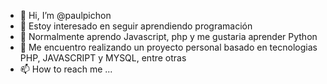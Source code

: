 - 👋 Hi, I’m @paulpichon
- 👀 Estoy interesado en seguir aprendiendo programación 
- 🌱 Normalmente aprendo Javascript, php y me gustaria aprender Python
- 💞️ Me encuentro realizando un proyecto personal basado en tecnologias PHP, JAVASCRIPT y MYSQL, entre otras
- 📫 How to reach me ...

<!---
paulpichon/paulpichon is a ✨ special ✨ repository because its `README.md` (this file) appears on your GitHub profile.
You can click the Preview link to take a look at your changes.
--->
